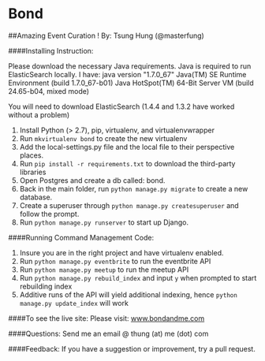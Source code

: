 Bond
====

##Amazing Event Curation !
By: Tsung Hung (@masterfung)

####Installing Instruction:

Please download the necessary Java requirements. Java is required to run ElasticSearch locally.
I have: 
java version "1.7.0_67"
Java(TM) SE Runtime Environment (build 1.7.0_67-b01)
Java HotSpot(TM) 64-Bit Server VM (build 24.65-b04, mixed mode)

You will need to download ElasticSearch (1.4.4 and 1.3.2 have worked without a problem)

1. Install Python (> 2.7), pip, virtualenv, and virtualenvwrapper
2. Run `mkvirtualenv bond` to create the new virtualenv
3. Add the local-settings.py file and the local file to their perspective places.
4. Run `pip install -r requirements.txt` to download the third-party libraries
5. Open Postgres and create a db called: bond.
6. Back in the main folder, run `python manage.py migrate` to create a new database.
7. Create a superuser through `python manage.py createsuperuser` and follow the prompt.
8. Run `python manage.py runserver` to start up Django.


####Running Command Management Code:
1. Insure you are in the right project and have virtualenv enabled.
2. Run `python manage.py eventbrite` to run the eventbrite API
3. Run `python manage.py meetup` to run the meetup API
4. Run `python manage.py rebuild_index` and input `y` when prompted to start rebuilding index
5. Additive runs of the API will yield additional indexing, hence `python manage.py update_index` will work

####To see the live site: 
Please visit: www.bondandme.com

####Questions:
Send me an email @ thung (at) me (dot) com

####Feedback:
If you have a suggestion or improvement, try a pull request.
